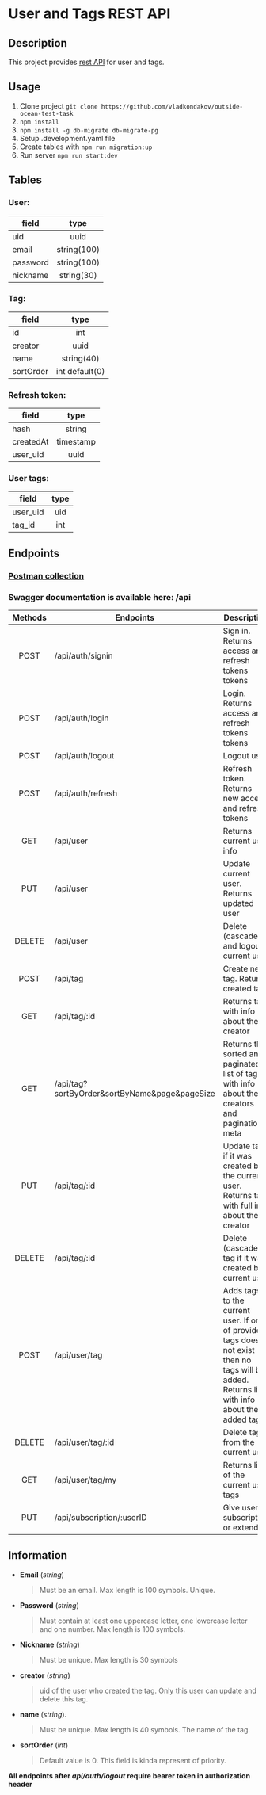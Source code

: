 # User and Tags REST API

## Description

This project provides [rest API](#endpoints) for user and tags.

## Usage

1. Clone project `git clone https://github.com/vladkondakov/outside-ocean-test-task`
2. `npm install`
3. `npm install -g db-migrate db-migrate-pg`
4. Setup .development.yaml file
5. Create tables with `npm run migration:up`
6. Run server `npm run start:dev`

## Tables

### User:

| field    |    type     |
| -------- | :---------: |
| uid      |    uuid     |
| email    | string(100) |
| password | string(100) |
| nickname | string(30)  |

### Tag:

| field     |      type      |
| --------- | :------------: |
| id        |      int       |
| creator   |      uuid      |
| name      |   string(40)   |
| sortOrder | int default(0) |

### Refresh token:

| field     |   type    |
| --------- | :-------: |
| hash      |  string   |
| createdAt | timestamp |
| user_uid  |   uuid    |

### User tags:

| field    | type |
| -------- | :--: |
| user_uid | uid  |
| tag_id   | int  |

## Endpoints

### [Postman collection](https://github.com/vladkondakov/outside-ocean-test-task/blob/master/postman.collections.json)

### **Swagger documentation** is available here: /api

| Methods | Endpoints                                     | Description                                                                                                                                   |
| :-----: | --------------------------------------------- | --------------------------------------------------------------------------------------------------------------------------------------------- |
|  POST   | /api/auth/signin                              | Sign in. Returns access and refresh tokens tokens                                                                                             |
|  POST   | /api/auth/login                               | Login. Returns access and refresh tokens tokens                                                                                               |
|  POST   | /api/auth/logout                              | Logout user                                                                                                                                   |
|  POST   | /api/auth/refresh                             | Refresh token. Returns new access and refresh tokens                                                                                          |
|   GET   | /api/user                                     | Returns current user info                                                                                                                     |
|   PUT   | /api/user                                     | Update current user. Returns updated user                                                                                                     |
| DELETE  | /api/user                                     | Delete (cascade) and logout current user                                                                                                      |
|  POST   | /api/tag                                      | Create new tag. Returns created tag                                                                                                           |
|   GET   | /api/tag/:id                                  | Returns tag with info about the creator                                                                                                       |
|   GET   | /api/tag?sortByOrder&sortByName&page&pageSize | Returns the sorted and paginated list of tags with info about the creators and pagination meta                                                |
|   PUT   | /api/tag/:id                                  | Update tag if it was created by the current user. Returns tag with full info about the creator                                                |
| DELETE  | /api/tag/:id                                  | Delete (cascade) tag if it was created by current user                                                                                        |
|  POST   | /api/user/tag                                 | Adds tags to the current user. If one of provided tags does not exist then no tags will be added. Returns list with info about the added tags |
| DELETE  | /api/user/tag/:id                             | Delete tag from the current user                                                                                                              |
|   GET   | /api/user/tag/my                              | Returns list of the current user tags                                                                                                         |
|   PUT   | /api/subscription/:userID                     | Give user subscription or extend it                                                                                                           |

## Information

- **Email** (_string_)
  > Must be an email. Max length is 100 symbols. Unique.
- **Password** (_string_)
  > Must contain at least one uppercase letter, one lowercase letter and one number. Max length is 100 symbols.
- **Nickname** (_string_)
  > Must be unique. Max length is 30 symbols
- **creator** (_string_)
  > uid of the user who created the tag. Only this user can update and delete this tag.
- **name** (_string_).
  > Must be unique. Max length is 40 symbols. The name of the tag.
- **sortOrder** (_int_)
  > Default value is 0. This field is kinda represent of priority.

**All endpoints after _api/auth/logout_ require bearer token in authorization header**
